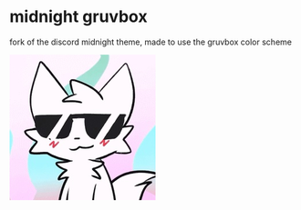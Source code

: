 # midnight gruvbox
fork of the discord midnight theme, made to use the gruvbox color scheme

![kitty pic](./assets/kitty.jpg)
